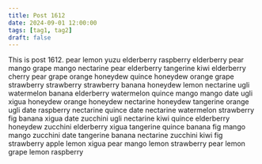 ```yaml
---
title: Post 1612
date: 2024-09-01 12:00:00
tags: [tag1, tag2]
draft: false
---
```

This is post 1612.
pear
lemon
yuzu
elderberry
raspberry
elderberry
pear
mango
grape
mango
nectarine
pear
elderberry
tangerine
kiwi
elderberry
cherry
pear
grape
orange
honeydew
quince
honeydew
orange
grape
strawberry
strawberry
strawberry
banana
honeydew
lemon
nectarine
ugli
watermelon
banana
elderberry
watermelon
quince
mango
mango
date
ugli
xigua
honeydew
orange
honeydew
nectarine
honeydew
tangerine
orange
ugli
date
raspberry
nectarine
quince
date
nectarine
watermelon
strawberry
fig
banana
xigua
date
zucchini
ugli
nectarine
kiwi
quince
elderberry
honeydew
zucchini
elderberry
xigua
tangerine
quince
banana
fig
mango
mango
zucchini
date
tangerine
banana
nectarine
zucchini
kiwi
fig
strawberry
apple
lemon
xigua
pear
mango
lemon
strawberry
pear
lemon
grape
lemon
raspberry
